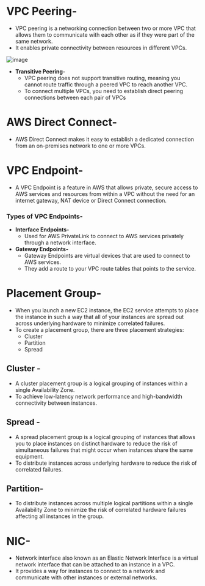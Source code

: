 # VPC Peering-
- VPC peering is a networking connection between two or more VPC that allows them to communicate with each other as if they were part of the same network.
- It enables private connectivity between resources in different VPCs.

![image](https://github.com/user-attachments/assets/f1cfccb9-f45e-4ab9-bebe-99a61d6bf308)

- **Transitive Peering-**
  - VPC peering does not support transitive routing, meaning you cannot route traffic through a peered VPC to reach another VPC.
  - To connect multiple VPCs, you need to establish direct peering connections between each pair of VPCs

# AWS Direct Connect-
- AWS Direct Connect makes it easy to establish a dedicated connection from an on-premises network to one or more VPCs.

# VPC Endpoint-
- A VPC Endpoint is a feature in AWS that allows private, secure access to AWS services and resources from within a VPC without the need for an internet gateway, NAT device or Direct Connect connection.

### Types of VPC Endpoints-
- **Interface Endpoints-**
  - Used for AWS PrivateLink to connect to AWS services privately through a network interface.
- **Gateway Endpoints-**
  - Gateway Endpoints are virtual devices that are used to connect to AWS services.
  - They add a route to your VPC route tables that points to the service.
 
# Placement Group-
- When you launch a new EC2 instance, the EC2 service attempts to place the instance in such a way that all of your instances are spread out across underlying hardware to minimize correlated failures.
- To create a placement group, there are three placement strategies:
  - Cluster
  - Partition
  - Spread

## Cluster -
- A cluster placement group is a logical grouping of instances within a single Availability Zone.
- To achieve low-latency network performance and high-bandwidth connectivity between instances.
## Spread -
- A spread placement group is a logical grouping of instances that allows you to place instances on distinct hardware to reduce the risk of simultaneous failures that might occur when instances share the same equipment.
- To distribute instances across underlying hardware to reduce the risk of correlated failures.

## Partition-
- To distribute instances across multiple logical partitions within a single Availability Zone to minimize the risk of correlated hardware failures affecting all instances in the group.

# NIC-
- Network interface also known as an Elastic Network Interface is a virtual network interface that can be attached to an instance in a VPC.
- It provides a way for instances to connect to a network and communicate with other instances or external networks. 
